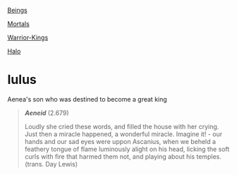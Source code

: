 

[Beings](pie-beings.md)

[Mortals](pie-mortals-humans-people.md)

[Warrior-Kings](pie-kings-rulers.md)

[Halo](king-halo.md)

# Iulus

Aenea's son who was destined to become a great king

> ***Aeneid*** (2.679)
> 
> Loudly she cried these words, and filled the house with her crying. Just then a miracle happened, a wonderful miracle. Imagine it! - our hands and our sad eyes were uppon Ascanius, when we beheld a feathery tongue of flame luminously alight on his head, licking the soft curls with fire that harmed them not, and playing about his temples. (trans. Day Lewis)

